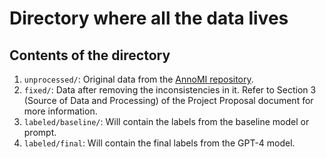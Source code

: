 # Directory where all the data lives

## Contents of the directory
1.  `unprocessed/`: Original data from the [AnnoMI repository](https://github.com/uccollab/AnnoMI/tree/main).
2. `fixed/`: Data after removing the inconsistencies in it. Refer to Section 3 (Source of Data and Processing) of the Project Proposal document for more information.
3. `labeled/baseline/`: Will contain the labels from the baseline model or prompt.
4. `labeled/final`: Will contain the final labels from the GPT-4 model.